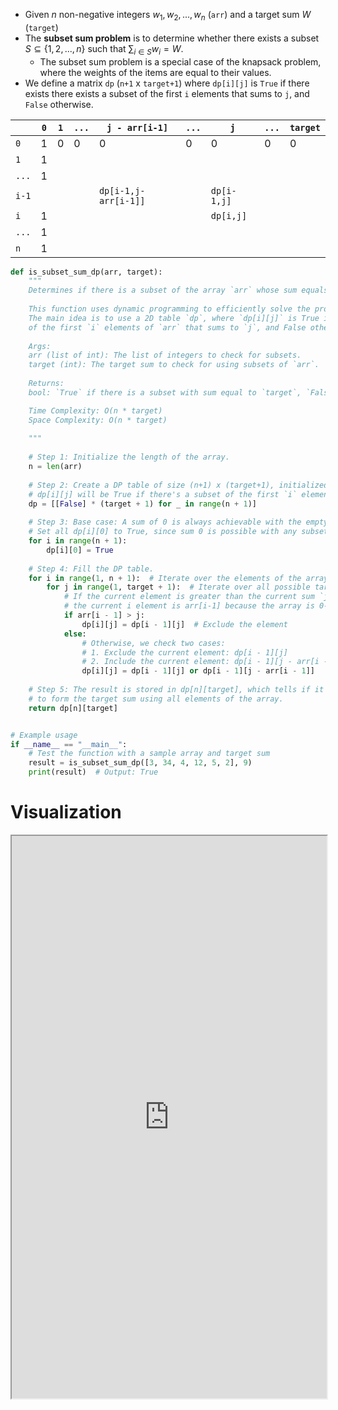 - Given $n$ non-negative integers $w_{1}, w_{2},...,w_{n}$ (`arr`) and a target sum $W$ (`target`)
- The **subset sum problem** is to determine whether there exists a subset $S \subseteq \{1,2,...,n\}$ such that $\displaystyle\sum_{i \in S}w_{i} = W$. 
	- The subset sum problem is a special case of the knapsack problem, where the weights of the items are equal to their values.
- We define a matrix `dp` (`n+1` x `target+1`) where `dp[i][j]` is `True` if there exists there exists a subset of the first `i` elements that sums to `j`, and `False` otherwise.

|       | `0` | `1` | `...` | `j - arr[i-1]`       | `...` | `j`         | `...` | `target` |
| ----- | --- | --- | ----- | -------------------- | ----- | ----------- | ----- | -------- |
| `0`   | 1   | 0   | 0     | 0                    | 0     | 0           | 0     | 0        |
| `1`   | 1   |     |       |                      |       |             |       |          |
| `...` | 1   |     |       |                      |       |             |       |          |
| `i-1` |     |     |       | `dp[i-1,j-arr[i-1]]` |       | `dp[i-1,j]` |       |          |
| `i`   | 1   |     |       |                      |       | `dp[i,j]`   |       |          |
| `...` | 1   |     |       |                      |       |             |       |          |
| `n`   | 1   |     |       |                      |       |             |       |          |


```python
def is_subset_sum_dp(arr, target):
    """
    Determines if there is a subset of the array `arr` whose sum equals `target`.
    
    This function uses dynamic programming to efficiently solve the problem.
    The main idea is to use a 2D table `dp`, where `dp[i][j]` is True if there is a subset
    of the first `i` elements of `arr` that sums to `j`, and False otherwise.
    
    Args:
    arr (list of int): The list of integers to check for subsets.
    target (int): The target sum to check for using subsets of `arr`.
    
    Returns:
    bool: `True` if there is a subset with sum equal to `target`, `False` otherwise.

	Time Complexity: O(n * target)
	Space Complexity: O(n * target)
    
    """
    
    # Step 1: Initialize the length of the array.
    n = len(arr)
    
    # Step 2: Create a DP table of size (n+1) x (target+1), initialized to False.
    # dp[i][j] will be True if there's a subset of the first `i` elements that sums to `j`.
    dp = [[False] * (target + 1) for _ in range(n + 1)]
    
    # Step 3: Base case: A sum of 0 is always achievable with the empty subset.
    # Set all dp[i][0] to True, since sum 0 is possible with any subset (including empty).
    for i in range(n + 1):
        dp[i][0] = True
    
    # Step 4: Fill the DP table.
    for i in range(1, n + 1):  # Iterate over the elements of the array
        for j in range(1, target + 1):  # Iterate over all possible target sums
            # If the current element is greater than the current sum `j`, we cannot include it.
            # the current i element is arr[i-1] because the array is 0-index
            if arr[i - 1] > j:
                dp[i][j] = dp[i - 1][j]  # Exclude the element
            else:
                # Otherwise, we check two cases:
                # 1. Exclude the current element: dp[i - 1][j]
                # 2. Include the current element: dp[i - 1][j - arr[i - 1]]
                dp[i][j] = dp[i - 1][j] or dp[i - 1][j - arr[i - 1]]
    
    # Step 5: The result is stored in dp[n][target], which tells if it's possible
    # to form the target sum using all elements of the array.
    return dp[n][target]


# Example usage
if __name__ == "__main__":
    # Test the function with a sample array and target sum
    result = is_subset_sum_dp([3, 34, 4, 12, 5, 2], 9)
    print(result)  # Output: True

```



# Visualization



<iframe src="https://adielbm.github.io/subset-sum-problem-visualization/" width="100%" height="900px"></iframe>


